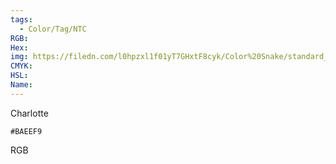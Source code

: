 ```yaml
---
tags:
  - Color/Tag/NTC
RGB:
Hex:
img: https://filedn.com/l0hpzxl1f01yT7GHxtF8cyk/Color%20Snake/standard_csv_to_svg/%23/BAEEF9.svg
CMYK:
HSL:
Name:
---
```

Charlotte
```palette
#BAEEF9
```
RGB
